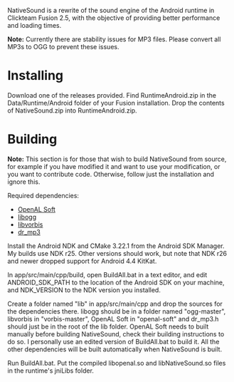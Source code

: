 NativeSound is a rewrite of the sound engine of the Android runtime in Clickteam Fusion 2.5, with the objective of providing better performance and loading times.

**Note:** Currently there are stability issues for MP3 files. Please convert all MP3s to OGG to prevent these issues.

# Installing
Download one of the releases provided. Find RuntimeAndroid.zip in the Data/Runtime/Android folder of your Fusion installation. Drop the contents of NativeSound.zip into
RuntimeAndroid.zip.

# Building
**Note:** This section is for those that wish to build NativeSound from source, for example if you have modified it and want to use your modification, or you want to
contribute code. Otherwise, follow just the installation and ignore this.

Required dependencies:
* [OpenAL Soft](https://github.com/kcat/openal-soft)
* [libogg](https://gitlab.xiph.org/xiph/ogg)
* [libvorbis](https://gitlab.xiph.org/xiph/vorbis)
* [dr_mp3](https://github.com/mackron/dr_libs/tree/master)

Install the Android NDK and CMake 3.22.1 from the Android SDK Manager. My builds use NDK r25. Other versions should work, but note that NDK r26 and newer dropped support for
Android 4.4 KitKat.

In app/src/main/cpp/build, open BuildAll.bat in a text editor, and edit ANDROID_SDK_PATH to the location of the Android SDK on your machine, and NDK_VERSION to the NDK version
you installed.

Create a folder named "lib" in app/src/main/cpp and drop the sources for the dependencies there. libogg should be in a folder named "ogg-master", libvorbis in "vorbis-master",
OpenAL Soft in "openal-soft" and dr_mp3.h should just be in the root of the lib folder. OpenAL Soft needs to built manually before building NativeSound, check their building
instructions to do so. I personally use an edited version of BuildAll.bat to build it. All the other dependencies will be built automatically when NativeSound is built.

Run BuildAll.bat. Put the compiled libopenal.so and libNativeSound.so files in the runtime's jniLibs folder.
